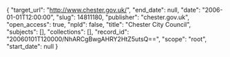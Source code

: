 {
  "target_url": "http://www.chester.gov.uk/", 
  "end_date": null, 
  "date": "2006-01-01T12:00:00", 
  "slug": 14811180, 
  "publisher": "chester.gov.uk", 
  "open_access": true, 
  "npld": false, 
  "title": "Chester City Council", 
  "subjects": [], 
  "collections": [], 
  "record_id": "20060101T120000/NhARCgBwgAHRY2HtZ5utsQ==", 
  "scope": "root", 
  "start_date": null
}

